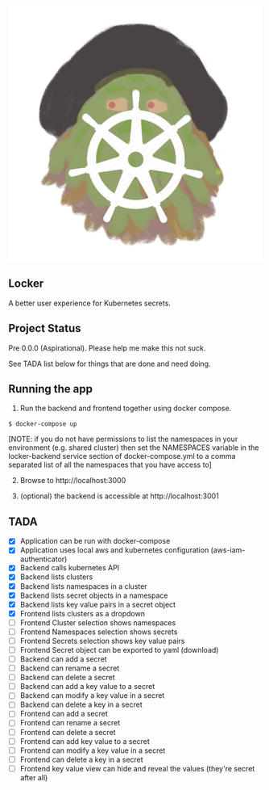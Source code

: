 <p align="center">
  <img title="Davy Jones" src="https://raw.githubusercontent.com/voutasaurus/locker/master/server/assets/locker.png">
</p>

## Locker

A better user experience for Kubernetes secrets.

## Project Status

Pre 0.0.0 (Aspirational). Please help me make this not suck.

See TADA list below for things that are done and need doing.

## Running the app

1. Run the backend and frontend together using docker compose.

```
$ docker-compose up
```

[NOTE: if you do not have permissions to list the namespaces in your
environment (e.g. shared cluster) then set the NAMESPACES variable in the
locker-backend service section of docker-compose.yml to a comma separated list
of all the namespaces that you have access to]

2. Browse to http://localhost:3000

3. (optional) the backend is accessible at http://localhost:3001

## TADA

- [x] Application can be run with docker-compose
- [x] Application uses local aws and kubernetes configuration (aws-iam-authenticator)
- [x] Backend calls kubernetes API
- [x] Backend lists clusters
- [x] Backend lists namespaces in a cluster
- [x] Backend lists secret objects in a namespace
- [x] Backend lists key value pairs in a secret object
- [x] Frontend lists clusters as a dropdown
- [ ] Frontend Cluster selection shows namespaces
- [ ] Frontend Namespaces selection shows secrets
- [ ] Frontend Secrets selection shows key value pairs
- [ ] Frontend Secret object can be exported to yaml (download)
- [ ] Backend can add a secret
- [ ] Backend can rename a secret
- [ ] Backend can delete a secret
- [ ] Backend can add a key value to a secret
- [ ] Backend can modify a key value in a secret
- [ ] Backend can delete a key in a secret
- [ ] Frontend can add a secret
- [ ] Frontend can rename a secret
- [ ] Frontend can delete a secret
- [ ] Frontend can add key value to a secret
- [ ] Frontend can modify a key value in a secret
- [ ] Frontend can delete a key in a secret
- [ ] Frontend key value view can hide and reveal the values (they're secret after all)
